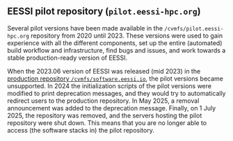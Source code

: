 ## EESSI pilot repository (`pilot.eessi-hpc.org`)

Several pilot versions have been made available in the `/cvmfs/pilot.eessi-hpc.org` repository from 2020 until 2023.
These versions were used to gain experience with all the different components, set up the entire (automated) build workflow and infrastructure, find bugs and issues,
and work towards a stable production-ready version of EESSI.


When the 2023.06 version of EESSI was released (mid 2023) in the [production repository `/cvmfs/software.eessi.io`](software.eessi.io.md), the pilot versions became unsupported.
In 2024 the initialization scripts of the pilot versions were modified to print deprecation messages, and they would try to automatically redirect users to the production repository.
In May 2025, a removal announcement was added to the deprecation message.
Finally, on 1 July 2025, the repository was removed, and the servers hosting the pilot repository were shut down.
This means that you are no longer able to access (the software stacks in) the pilot repository.

